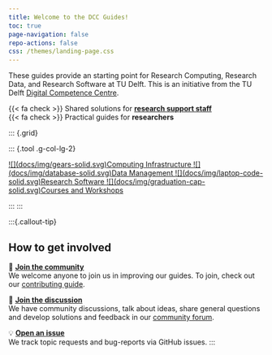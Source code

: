 ```yaml
---
title: Welcome to the DCC Guides!
toc: true
page-navigation: false
repo-actions: false
css: /themes/landing-page.css
---
```


These guides provide an starting point for Research Computing, Research Data, and Research Software at TU Delft. This is an initiative from the TU Delft [Digital Competence Centre](/docs/community/dcc.md). 

{{< fa check >}} Shared solutions for [**research support staff**](/docs/tud-support/index.md)<br>
{{< fa check >}} Practical guides for **researchers**<br>

::: {.grid}

::: {.tool .g-col-lg-2}

<a href="docs/infrastructure/getting_started.html" role="button" class="btn btn-outline-light">
![](docs/img/gears-solid.svg)Computing Infrastructure
</a>

<a href="docs/data/getting_started.html" role="button" class="btn btn-outline-light">
![](docs/img/database-solid.svg)Data Management
</a>

<a href="docs/software/getting_started.html" role="button" class="btn btn-outline-light">
![](docs/img/laptop-code-solid.svg)Research Software
</a>

<a href="docs/resources/courses.html" role="button" class="btn btn-outline-light">
![](docs/img/graduation-cap-solid.svg)Courses and Workshops
</a>

:::
:::

:::{.callout-tip} 
## **How to get involved**

🙌 [**Join the community**](CONTRIBUTING.md)  
We welcome anyone to join us in improving our guides. To join, check out our [contributing guide](CONTRIBUTING.md).

💬 [**Join the discussion**](https://github.com/TU-Delft-DCC/TU-Delft-DCC.github.io/discussions)  
We have community discussions, talk about ideas, share general questions and develop solutions and feedback in our [community forum](https://github.com/TU-Delft-DCC/TU-Delft-DCC.github.io/discussions).

💡 [**Open an issue**](https://github.com/TU-Delft-DCC/TU-Delft-DCC.github.io/issues/new/choose)  
We track topic requests and bug-reports via GitHub issues.
:::